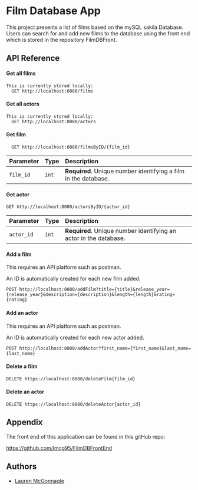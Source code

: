 
# Film Database App

This project presents a list of films based on the mySQL sakila Database. Users can search for and add new films to the database using the front end which is stored in the repository FilmDBFront.

## API Reference

#### Get all films

```http
This is currently stored locally:
  GET http://localhost:8080/films
```

#### Get all actors

```http
This is currently stored locally:
  GET http://localhost:8080/actors
```



#### Get film

```http
  GET http://localhost:8080/filmsByID/{film_id}
```

| Parameter | Type     | Description                       |
| :-------- | :------- | :-------------------------------- |
| `film_id`      | `int` | **Required**. Unique number identifying a film in the database. |

#### Get actor
```
GET http://localhost:8080/actorsByID/{actor_id}
```
| Parameter | Type     | Description                       |
| :-------- | :------- | :-------------------------------- |
| `actor_id`      | `int` | **Required**. Unique number identifying an actor in the database. |

#### Add a film
This requires an API platform such as postman.

An ID is automatically created for each new film added.
```
POST http://localhost:8080/addFilm?title={title}&release_year={release_year}&description={description}&length={length}&rating={rating}
```
#### Add an actor

This requires an API platform such as postman.

An ID is automatically created for each new actor added.
```
POST http://localhost:8080/addActor?first_name={first_name}&last_name={last_name}
```
#### Delete a film 

```
DELETE https://localhost:8080/deleteFilm{film_id}

```

#### Delete an actor

```
DELETE https://localhost:8080/deleteActor{actor_id}

```


## Appendix

The front end of this application can be found in this gitHub repo:

https://github.com/lmcg95/FilmDBFrontEnd




## Authors

- [Lauren McGonnagle](https://github.com/lmcg95)

